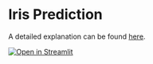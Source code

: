 <h1>Iris Prediction</h1>
<p>A detailed explanation can be found <a href="https://towardsdatascience.com/deploying-a-basic-streamlit-app-ceadae286fd0">here</a>.</p>

[![Open in Streamlit](https://static.streamlit.io/badges/streamlit_badge_black_white.svg)](https://share.streamlit.io/ksv-muralidhar/iris_streamlit_demo/main/iris_streamlit_demo.py)
